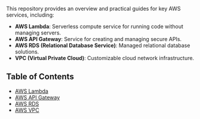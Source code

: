 This repository provides an overview and practical guides for key AWS services, including:
- **AWS Lambda**: Serverless compute service for running code without managing servers.
- **AWS API Gateway**: Service for creating and managing secure APIs.
- **AWS RDS (Relational Database Service)**: Managed relational database solutions.
- **VPC (Virtual Private Cloud)**: Customizable cloud network infrastructure.

## Table of Contents
- [AWS Lambda]([AWS-Lambda.pdf](https://github.com/guptapriya-83900/AWS-Services/blob/main/AWS%20API%20Gateway.pdf))
- [AWS API Gateway](AWS-API-Gateway.pdf)
- [AWS RDS](AWS-RDS.pdf)
- [AWS VPC](VPC-Virtual-Private-Cloud.pdf)
